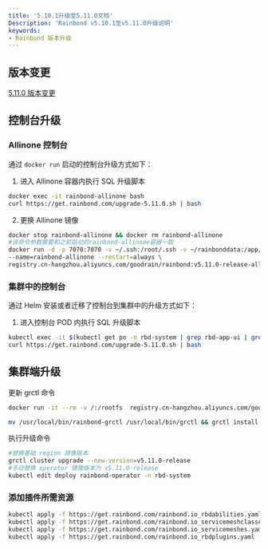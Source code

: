 ```yaml
---
title: '5.10.1升级至5.11.0文档'
Description: 'Rainbond v5.10.1至v5.11.0升级说明'
keywords:
- Rainbond 版本升级
---
```


## 版本变更

[5.11.0 版本变更](/community/change/5.11.0)

## 控制台升级

### Allinone 控制台

通过 `docker run` 启动的控制台升级方式如下：

1. 进入 Allinone 容器内执行 SQL 升级脚本

```bash
docker exec -it rainbond-allinone bash
curl https://get.rainbond.com/upgrade-5.11.0.sh | bash
```

2. 更换 Allinone 镜像

```bash
docker stop rainbond-allinone && docker rm rainbond-allinone
#该命令参数需要和之前启动的rainbond-allinone容器一致
docker run -d -p 7070:7070 -v ~/.ssh:/root/.ssh -v ~/rainbonddata:/app/data \
--name=rainbond-allinone --restart=always \
registry.cn-hangzhou.aliyuncs.com/goodrain/rainbond:v5.11.0-release-allinone
```

### 集群中的控制台

通过 Helm 安装或者迁移了控制台到集群中的升级方式如下：

1. 进入控制台 POD 内执行 SQL 升级脚本

```bash
kubectl exec -it $(kubectl get po -n rbd-system | grep rbd-app-ui | grep Running | sed -n '1p' | awk '{print $1}') -n rbd-system bash
curl https://get.rainbond.com/upgrade-5.11.0.sh | bash
```

## 集群端升级

更新 grctl 命令

```bash
docker run -it --rm -v /:/rootfs  registry.cn-hangzhou.aliyuncs.com/goodrain/rbd-grctl:v5.11.0-release copy

mv /usr/local/bin/rainbond-grctl /usr/local/bin/grctl && grctl install
```

执行升级命令

```bash
#替换基础 region 镜像版本
grctl cluster upgrade --new-version=v5.11.0-release
#手动替换 operator 镜像版本为 v5.11.0-release
kubectl edit deploy rainbond-operator -n rbd-system
```

### 添加插件所需资源

```bash
kubectl apply -f https://get.rainbond.com/rainbond.io_rbdabilities.yaml
kubectl apply -f https://get.rainbond.com/rainbond.io_servicemeshclasses.yaml
kubectl apply -f https://get.rainbond.com/rainbond.io_servicemeshes.yaml
kubectl apply -f https://get.rainbond.com/rainbond.io_rbdplugins.yaml
```